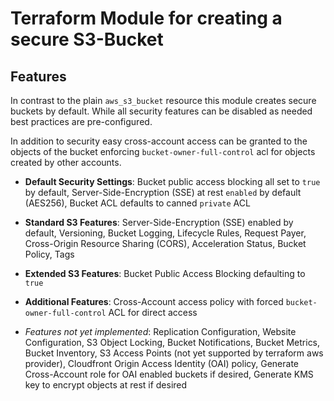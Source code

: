 # Terraform Module for creating a secure S3-Bucket

## Features
In contrast to the plain `aws_s3_bucket` resource this module creates secure
buckets by default. While all security features can be disabled as needed best practices
are pre-configured.

In addition to security easy cross-account access can be granted to the objects
of the bucket enforcing `bucket-owner-full-control` acl for objects created by other accounts.

- **Default Security Settings**:
  Bucket public access blocking all set to `true` by default,
  Server-Side-Encryption (SSE) at rest `enabled` by default (AES256),
  Bucket ACL defaults to canned `private` ACL

- **Standard S3 Features**:
  Server-Side-Encryption (SSE) enabled by default,
  Versioning,
  Bucket Logging,
  Lifecycle Rules,
  Request Payer,
  Cross-Origin Resource Sharing (CORS),
  Acceleration Status,
  Bucket Policy,
  Tags

- **Extended S3 Features**:
  Bucket Public Access Blocking defaulting to `true`

- **Additional Features**:
  Cross-Account access policy with forced `bucket-owner-full-control` ACL for direct access

- *Features not yet implemented*:
  Replication Configuration,
  Website Configuration,
  S3 Object Locking,
  Bucket Notifications,
  Bucket Metrics,
  Bucket Inventory,
  S3 Access Points (not yet supported by terraform aws provider),
  Cloudfront Origin Access Identity (OAI) policy,
  Generate Cross-Account role for OAI enabled buckets if desired,
  Generate KMS key to encrypt objects at rest if desired
